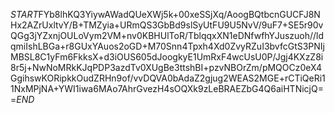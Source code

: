 $START$FYb8lhKQ3YiywAWadQUeXWj5k+00xeSSjXq/AoogBQtbcnGUCFJ8NHx2AZrUxltvY/B+TMZyia+URmQS3GbBd9slSyUtFU9U5NvV/9uF7+SE5r90vQGg3jYZxnjOULoVym2VM+nv0KBHUlToR/TblqqxXN1eDNfwfhYJuszuoh//ldqmiIshLBGa+r8GUxYAuos2oGD+M70Snn4Tpxh4Xd0ZvyRZuI3bvfcGtS3PNIjMBSL8C1yFm6FkksX+d3iOUS605dJoogkyE1UmRxF4wcUsU0P/Jgj4KXzZ8i8r5j+NwNoMRkKJqPDP3azdTv0XUgBe3ttshBI+pzvNBOrZm/pMQOCz0eX4GgihswKORipkkOudZRHn9of/vvDQVA0bAdaZ2gjug2WEAS2MGE+rCTiQeRi11NxMPjNA+YWI1iwa6MAo7AhrGvezH4sOQXk9zLeBRAEZbG4Q6aiHTNicjQ==$END$
